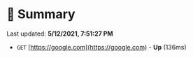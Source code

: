 # 📖 Summary
Last updated: **5/12/2021, 7:51:27 PM**

- `GET` [https://google.com](https://google.com) - **Up** (136ms)
